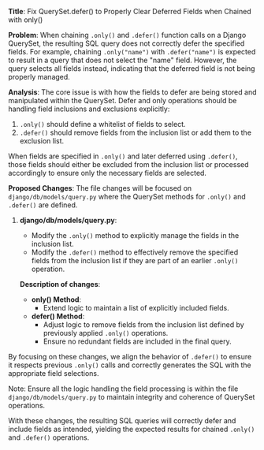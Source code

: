 **Title**: Fix QuerySet.defer() to Properly Clear Deferred Fields when Chained with only()

**Problem**: 
When chaining `.only()` and `.defer()` function calls on a Django QuerySet, the resulting SQL query does not correctly defer the specified fields. For example, chaining `.only("name")` with `.defer("name")` is expected to result in a query that does not select the "name" field. However, the query selects all fields instead, indicating that the deferred field is not being properly managed.

**Analysis**:
The core issue is with how the fields to defer are being stored and manipulated within the QuerySet. Defer and only operations should be handling field inclusions and exclusions explicitly:
1. `.only()` should define a whitelist of fields to select.
2. `.defer()` should remove fields from the inclusion list or add them to the exclusion list.

When fields are specified in `.only()` and later deferred using `.defer()`, those fields should either be excluded from the inclusion list or processed accordingly to ensure only the necessary fields are selected.

**Proposed Changes**:
The file changes will be focused on `django/db/models/query.py` where the QuerySet methods for `.only()` and `.defer()` are defined. 

1. **django/db/models/query.py**:
   - Modify the `.only()` method to explicitly manage the fields in the inclusion list.
   - Modify the `.defer()` method to effectively remove the specified fields from the inclusion list if they are part of an earlier `.only()` operation.

   **Description of changes**:
   - **only() Method**:
     - Extend logic to maintain a list of explicitly included fields.
   - **defer() Method**:
     - Adjust logic to remove fields from the inclusion list defined by previously applied `.only()` operations.
     - Ensure no redundant fields are included in the final query.

By focusing on these changes, we align the behavior of `.defer()` to ensure it respects previous `.only()` calls and correctly generates the SQL with the appropriate field selections.

Note: Ensure all the logic handling the field processing is within the file `django/db/models/query.py` to maintain integrity and coherence of QuerySet operations.

With these changes, the resulting SQL queries will correctly defer and include fields as intended, yielding the expected results for chained `.only()` and `.defer()` operations.